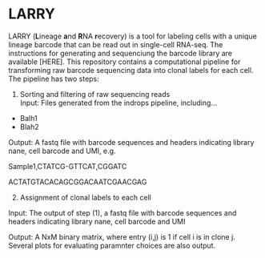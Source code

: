 # LARRY

LARRY (**L**ineage **a**nd **R**NA **r**ecovery) is a tool for labeling cells with a unique lineage barcode that can be read out in single-cell RNA-seq. The instructions for generating and sequenciung the barcode library are available [HERE]. This repository contains a computational pipeline for transforming raw barcode sequencing data into clonal labels for each cell. The pipeline has two steps:

1. Sorting and filtering of raw sequencing reads \
  Input: Files generated from the indrops pipeline, including...
  - Balh1
  - Blah2

  Output: A fastq file with barcode sequences and headers indicating library nane, cell barcode and UMI, e.g. 

Sample1,CTATCG-GTTCAT,CGGATC

ACTATGTACACAGCGGACAATCGAACGAG

2. Assignment of clonal labels to each cell

  Input: The output of step (1), a fastq file with barcode sequences and headers indicating library nane, cell barcode and UMI

  Output: A NxM binary matrix, where entry (i,j) is 1 if cell i is in clone j. Several plots for evaluating paramnter choices are also output. 
